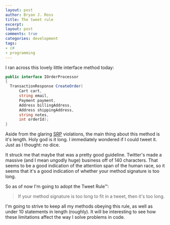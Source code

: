 ```yaml
---
layout: post
author: Bryan J. Ross
title: The tweet rule
excerpt:
layout: post
comments: true
categories: development
tags:
- c#
- programming
---
```

I ran across this lovely little interface method today:

~~~csharp
public interface IOrderProcessor
{
  TransactionResponse CreateOrder(
      Cart cart,
      string email,
      Payment payment,
      Address billingAddress,
      Address shippingAddress,
      string notes,
      int orderId);
}
~~~

<!-- more -->

Aside from the glaring [SRP][1] violations, the main thing about this
method is it's length. Holy god is it long. I immediately wondered if
I could tweet it. Just as I thought: no dice.

It struck me that maybe that was a pretty good guideline. Twitter's
made a massive (and I mean ungodly huge) business off of 140
characters. That seems to be a good indication of the attention span
of the human race, so it seems that it's a good indication of whether
your method signature is too long.

So as of now I'm going to adopt the Tweet Rule&trade;:

> If your method signature is too long to fit in a tweet, then it's
> too long.

I'm going to strive to keep all my methods obeying this rule, as well
as under 10 statements in length (roughly). It will be interesting to
see how these limitations affect the way I solve problems in code.

[1]: https://en.wikipedia.org/wiki/Single_responsibility_principle

